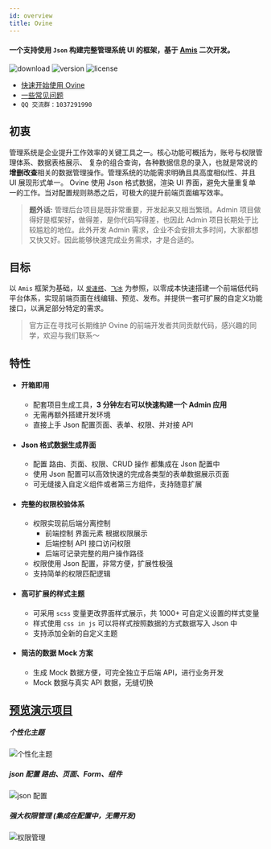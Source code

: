 ```yaml
---
id: overview
title: Ovine
---
```


#### 一个支持使用 `Json` 构建完整管理系统 UI 的框架，基于 [Amis](https://baidu.github.io/amis/docs/index) 二次开发。

![download](https://img.shields.io/npm/dt/@ovine/core?color=%23349c92b) ![version](https://img.shields.io/npm/v/@ovine/core?color=%2349c92b) ![license](https://img.shields.io/npm/l/@ovine/core?color=%23349c92b)

- [快速开始使用 Ovine](/org/docs/guides/start)
- [一些常见问题](/org/docs/intro/faq)
- `QQ 交流群：1037291990`

## 初衷

管理系统是企业提升工作效率的关键工具之一。核心功能可概括为，账号与权限管理体系、数据表格展示、
复杂的组合查询，各种数据信息的录入，也就是常说的**增删改查**相关的数据管理操作。管理系统的功能需求明确且具高度相似性、并且 UI 展现形式单一。 Ovine 使用 Json 格式数据，渲染 UI 界面，避免大量重复单一的工作。当对配置规则熟悉之后，可极大的提升前端页面编写效率。

> **题外话:** 管理后台项目是既非常重要，开发起来又相当繁琐。Admin 项目做得好是框架好，做得差，是你代码写得差，也因此 Admin 项目长期处于比较尴尬的地位。此外开发 Admin 需求，企业不会安排太多时间，大家都想又快又好。因此能够快速完成业务需求，才是合适的。

## 目标

以 `Amis` 框架为基础，以 [`爱速搭`](https://suda.baidu.com/)、[`飞冰`](https://ice.work/) 为参照，以零成本快速搭建一个前端低代码平台体系，实现前端页面在线编辑、预览、发布。并提供一套可扩展的自定义功能接口，以满足部分特定的需求。

> 官方正在寻找可长期维护 Ovine 的前端开发者共同贡献代码，感兴趣的同学，欢迎与我们联系～

## 特性

- #### 开箱即用

  - 配套项目生成工具，**3 分钟左右可以快速构建一个 Admin 应用**
  - 无需再额外搭建开发环境
  - 直接上手 Json 配置页面、表单、权限、并对接 API

- #### Json 格式数据生成界面

  - 配置 路由、页面、权限、CRUD 操作 都集成在 Json 配置中
  - 使用 Json 配置可以高效快速的完成各类型的表单数据展示页面
  - 可无缝接入自定义组件或者第三方组件，支持随意扩展

- #### 完整的权限校验体系

  - 权限实现前后端分离控制
    - 前端控制 界面元素 根据权限展示
    - 后端控制 API 接口访问权限
    - 后端可记录完整的用户操作路径
  - 权限使用 Json 配置，非常方便，扩展性极强
  - 支持简单的权限匹配逻辑

- #### 高可扩展的样式主题

  - 可采用 `scss` 变量更改界面样式展示，共 1000+ 可自定义设置的样式变量
  - 样式使用 `css in js` 可以将样式按照数据的方式数据写入 Json 中
  - 支持添加全新的自定义主题

- #### 简洁的数据 Mock 方案

  - 生成 Mock 数据方便，可完全独立于后端 API，进行业务开发
  - Mock 数据与真实 API 数据，无缝切换

## [预览演示项目](https://ovine.igroupes.com/demo/login)

##### 个性化主题

![个性化主题](https://static.igroupes.com/rt-admin-intro-theme.gif)

##### json 配置 路由、页面、Form、组件

![json 配置](https://static.igroupes.com/rt-admin-intro-json-1.gif)

##### 强大权限管理 (集成在配置中，无需开发)

![权限管理](https://static.igroupes.com/rt-admin-intro-limit.gif)
